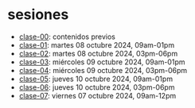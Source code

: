 # sesiones

* [clase-00](clase-00/): contenidos previos
* [clase-01](clase-01/): martes 08 octubre 2024, 09am-01pm
* [clase-02](clase-02/): martes 08 octubre 2024, 03pm-06pm
* [clase-03](clase-03/): miércoles 09 octubre 2024, 09am-01pm
* [clase-04](clase-04/): miércoles 09 octubre 2024, 03pm-06pm
* [clase-05](clase-05/): jueves 10 octubre 2024, 09am-01pm
* [clase-06](clase-06/): jueves 10 octubre 2024, 03pm-06pm
* [clase-07](clase-07/): viernes 07 octubre 2024, 09am-12pm
